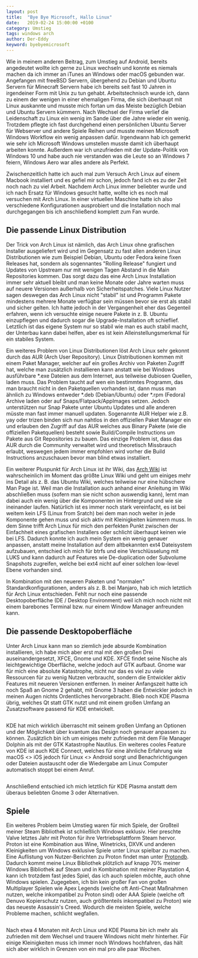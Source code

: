 ```yaml
---
layout: post
title:  "Bye Bye Microsoft, Hallo Linux"
date:   2019-02-24 15:00:00 +0100
category: Umstieg
tags: windows arch
author: Der-Eddy
keyword: byebyemicrosoft
---
```

Wie in meinem anderen Beitrag, zum Umstieg auf Android, bereits angedeutet wollte ich gerne zu Linux wechseln und konnte es niemals machen da ich immer an iTunes an Windows oder macOS gebunden war.
Angefangen mit freeBSD Servern, übergehend zu Debian und Ubuntu Servern für Minecraft Servern habe ich bereits seit fast 10 Jahren in irgendeiner Form mit Unix zu tun gehabt. Arbeitstechnisch wurde ich, dann zu einem der wenigen in einer ehemaligen Firma, die sich überhaupt mit Linux auskannte und musste mich fortan um das Meiste bezüglich Debian und Ubuntu Servern kümmern. Nach Wechsel der Firma verlief die Leidenschaft zu Linux ein wenig im Sande über die Jahre wieder ein wenig. Trotzdem pflegte ich fast durchgehend einen persönlichen Ubuntu Server für Webserver und andere Spiele Reihen und musste meinen Microsoft Windows Workflow ein wenig anpassen dafür. Irgendwann hab ich gemerkt wie sehr ich Microsoft Windows umstellen musste damit ich überhaupt arbeiten konnte. Außerdem war ich unzufrieden mit der Update-Politik von Windows 10 und habe auch nie verstanden was die Leute so an Windows 7 feiern, Windows Aero war alles andere als Perfekt.

Zwischenzeitlich hatte ich auch mal zum Versuch Arch Linux auf einem Macbook installiert und es gefiel mir schon, jedoch fand ich es zu der Zeit noch nach zu viel Arbeit. Nachdem Arch Linux immer beliebter wurde und ich nach Ersatz für Windows gesucht hatte, wollte ich es noch mal versuchen mit Arch Linux. In einer virtuellen Maschine hatte ich also verschiedene Konfigurationen ausprobiert und die Installation noch mal durchgegangen bis ich anschließend komplett zum Fan wurde.

Die passende Linux Distribution
---

Der Trick von Arch Linux ist nämlich, das Arch Linux ohne grafischen Installer ausgeliefert wird und im Gegensatz zu fast allen anderen Linux Distributionen wie zum Beispiel Debian, Ubuntu oder Fedora keine fixen Releases hat, sondern als sogennantes "Rolling Release" fungiert und Updates von Upstream nur mit wenigen Tagen Abstand in die Main Repositories kommen. Das sorgt dazu das eine Arch Linux Installation immer sehr aktuell bleibt und man keine Monate oder Jahre warten muss auf neuere Versionen außerhalb von Sicherheitspatches. Viele Linux Nutzer sagen deswegen das Arch Linux nicht "stabil" ist und Programm Pakete mindestens mehrere Monate verfügbar sein müssen bevor sie erst als stabil und sicher gelten. Ich hatte jedoch in der Vergangenheit eher das Gegenteil erfahren, wenn ich versuchte einige neuere Pakete in z. B. Ubuntu einzupflegen und dadurch sogar die Upgrade-Installation oft schieflief. Letztlich ist das eigene System nur so stabil wie man es auch stabil macht, der Unterbau kann dabei helfen, aber es ist kein Alleinstellungsmerkmal für ein stabiles System.

Ein weiteres Problem von Linux Distributionen löst Arch Linux sehr gekonnt durch das AUR (Arch User Repository). Linux Distributionen kommen mit einem Paket Manager, welcher auf ein großes Archiv von Paketen Zugriff hat, welche man zusätzlich installieren kann anstatt wie bei Windows ausführbare *.exe Dateien aus dem Internet, aus teilweise dubiosen Quellen, laden muss. Das Problem taucht auf wen ein bestimmtes Programm, das man braucht nicht in den Paketquellen vorhanden ist, dann muss man ähnlich zu Windows entweder *.deb (Debian/Ubuntu) oder *.rpm (Fedora) Archive laden oder auf Snaps/Flatpack/AppImages setzen. Jedoch unterstützen nur Snap Pakete unter Ubuntu Updates und alle anderen müsste man fast immer manuell updaten.
Sogenannte AUR Helper wie z.B. yay oder trizen binden sich nun nahtlos in den offiziellen Paket Manager ein und erlauben den Zugriff auf das AUR welches aus Binary Pakete (wie die offiziellen Paketquellen) besteht sowie Build/Compile Instructions um Pakete aus Git Repositories zu bauen. Das einzige Problem ist, dass das AUR durch die Community verwaltet wird und theoretisch Missbrauch erlaubt, weswegen jedem immer empfohlen wird vorher die Build Instructions anzuschauen bevor man blind etwas installiert.

Ein weiterer Pluspunkt für Arch Linux ist ihr Wiki, das [Arch Wiki](https://wiki.archlinux.org/index.php/Main_page) ist wahrscheinlich im Moment das größte Linux Wiki und geht um einiges mehr ins Detail als z. B. das Ubuntu Wiki, welches teilweise nur eine hübschere Man Page ist. Weil man die Installation auch anhand einer Anleitung im Wiki abschließen muss (sofern man sie nicht schon auswendig kann), lernt man dabei auch ein wenig über die Komponenten im Hintergrund und wie sie ineinander laufen. Natürlich ist es immer noch stark vereinfacht, es ist bei weitem kein LFS (Linux from Sratch) bei dem man noch weiter in jede Komponente gehen muss und sich aktiv mit Kleinigkeiten kümmern muss. In dem Sinne trifft Arch Linux für mich den perfekten Punkt zwischen der Einfachheit eines grafischen Installers oder schlicht überhaupt keinen wie bei LFS.
Dadurch konnte ich auch mein System ein wenig genauer anpassen, anstatt meine Installation auf dem altbekannten ext4 Dateisystem aufzubauen, entschied ich mich für btrfs und eine Verschlüsselung mit LUKS und kann dadurch auf Features wie De-duplication oder Subvolume Snapshots zugreifen, welche bei ext4 nicht auf einer solchen low-level Ebene vorhanden sind.

In Kombination mit den neueren Paketen und "normalen" Standardkonfigurationen, anders als z. B. bei Manjaro, hab ich mich letztlich für Arch Linux entschieden. Fehlt nur noch eine passende Desktopoberfläche (DE / Desktop Environment) weil ich mich noch nicht mit einem barebones Terminal bzw. nur einem Window Manager anfreunden kann.

Die passende Desktopoberfläche
---

Unter Arch Linux kann man so ziemlich jede absurde Kombination installieren, ich habe mich aber erst mal mit den großen Drei auseinandergesetzt, XFCE, Gnome und KDE. XFCE findet seine Nische als leichtgewichtige Oberfläche, welche jedoch auf GTK aufbaut. Gnome war für mich eine absolute Katastrophe, nicht nur das es viel zu viele Ressourcen für zu wenig Nutzen verbraucht, sondern die Entwickler aktiv Features mit neueren Versionen entfernen. In meiner Anfangszeit hatte ich noch Spaß an Gnome 2 gehabt, mit Gnome 3 haben die Entwickler jedoch in meinen Augen nichts Ordentliches hervorgebracht.
Blieb noch KDE Plasma übrig, welches Qt statt GTK nutzt und mit einem großen Umfang an Zusatzsoftware passend für KDE entwickelt.

<a href="https://i.imgur.com/hZTdlL5.png"><img class="lazy" data-original="https://i.imgur.com/hZTdlL5.png"></a>

KDE hat mich wirklich überrascht mit seinem großen Umfang an Optionen und der Möglichkeit über kvantum das Design noch genauer anpassen zu können. Zusätzlich bin ich um einiges mehr zufrieden mit dem File Manager Dolphin als mit der GTK Katastrophe Nautilus. Ein weiteres cooles Feature von KDE ist auch KDE Connect, welches für eine ähnliche Erfahrung wie macOS <> iOS jedoch für Linux <> Android sorgt und Benachrichtigungen oder Dateien austauscht oder die Wiedergabe am Linux Computer automatisch stoppt bei einem Anruf.

<a href="https://i.imgur.com/xgmepwj.png"><img class="lazy" data-original="https://i.imgur.com/xgmepwj.png"></a>

Anschließend entschied ich mich letztlich für KDE Plasma anstatt dem überaus beliebten Gnome 3 oder Alternativen.

Spiele
---

Ein weiteres Problem beim Umstieg waren für mich Spiele, der Großteil meiner Steam Bibliothek ist schließlich Windows exklusiv. Hier preschte Valve letztes Jahr mit Proton für ihre Vertriebsplattform Steam hervor. Proton ist eine Kombination aus Wine, Winetricks, DXVK und anderen Kleinigkeiten um Windows exklusive Spiele unter Linux spielbar zu machen. Eine Auflistung von Nutzer-Berichten zu Proton findet man unter [Protondb](https://www.protondb.com/). Dadurch kommt meine Linux Bibliothek plötzlich auf knapp 70% meiner Windows Bibliothek auf Steam und in Kombination mit meiner Playstation 4, kann ich trotzdem fast jedes Spiel, das ich auch spielen möchte, auch ohne Windows spielen. 
Zugegeben, ich bin kein großer Fan von großen Multiplayer Spielen wie Apex Legends (welche oft Anti-Cheat Maßnahmen nutzen, welche inkompatibel zu Proton sind) oder AAA Spiele (welche oft Denuvo Kopierschutz nutzen, auch größtenteils inkompatibel zu Proton) wie das neueste Assassin's Creed. Wodurch die meisten Spiele, welche Probleme machen, schlicht wegfallen.

<img class="lazy" data-original="https://i.imgur.com/Bf36nO6.png">

Nach etwa 4 Monaten mit Arch Linux und KDE Plasma bin ich mehr als zufrieden mit dem Wechsel und trauere Windows nicht mehr hinterher. Für einige Kleinigkeiten muss ich immer noch Windows hochfahren, das hält sich aber wirklich in Grenzen von ein mal pro alle paar Wochen.